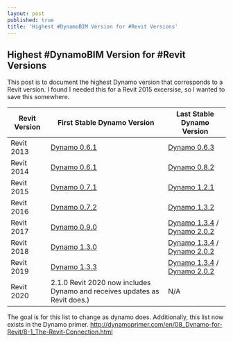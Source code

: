 ```yaml
---
layout: post
published: true
title: 'Highest #DynamoBIM Version for #Revit Versions'
---
```

## Highest #DynamoBIM Version for #Revit Versions

This post is to document the highest Dynamo version that corresponds to a Revit version. I found I needed this for a Revit 2015 excersise, so I wanted to save this somewhere.


| Revit Version    | First Stable Dynamo Version | Last Stable Dynamo Version     |
| ---------------- | --------------------------- | ------------------------------ |
| Revit 2013       | [Dynamo 0.6.1](http://dyn-builds-data.s3-us-west-2.amazonaws.com/DynamoInstall0.6.1.exe) | [Dynamo 0.6.3](http://dyn-builds-data.s3-us-west-2.amazonaws.com/DynamoInstall0.6.3.exe)|
| Revit 2014       | [Dynamo 0.6.1](http://dyn-builds-data.s3-us-west-2.amazonaws.com/DynamoInstall0.6.1.exe) | [Dynamo 0.8.2](http://dyn-builds-data.s3-us-west-2.amazonaws.com/DynamoInstall0.8.2.exe)|
| Revit 2015       | [Dynamo 0.7.1](http://dyn-builds-data.s3-us-west-2.amazonaws.com/DynamoInstall0.7.1.exe) | [Dynamo 1.2.1](http://dyn-builds-data.s3-us-west-2.amazonaws.com/DynamoInstall1.2.1.exe)|
| Revit 2016       | [Dynamo 0.7.2](http://dyn-builds-data.s3-us-west-2.amazonaws.com/DynamoInstall0.7.2.exe) | [Dynamo 1.3.2](http://dyn-builds-data.s3-us-west-2.amazonaws.com/DynamoInstall1.3.2.exe)|
| Revit 2017       | [Dynamo 0.9.0](http://dyn-builds-data.s3-us-west-2.amazonaws.com/DynamoInstall0.9.0.exe) | [Dynamo 1.3.4](http://dyn-builds-data.s3-us-west-2.amazonaws.com/DynamoInstall1.3.4.exe) / [Dynamo 2.0.2](http://dyn-builds-data.s3-us-west-2.amazonaws.com/DynamoInstall1.3.4.exe)|
| Revit 2018       | [Dynamo 1.3.0](http://dyn-builds-data.s3-us-west-2.amazonaws.com/DynamoInstall1.3.0.exe) | [Dynamo 1.3.4](http://dyn-builds-data.s3-us-west-2.amazonaws.com/DynamoInstall1.3.4.exe) / [Dynamo 2.0.2](http://dyn-builds-data.s3-us-west-2.amazonaws.com/DynamoInstall1.3.4.exe)||
| Revit 2019       | [Dynamo 1.3.3](http://dyn-builds-data.s3-us-west-2.amazonaws.com/DynamoInstall1.3.3.exe) | [Dynamo 1.3.4](http://dyn-builds-data.s3-us-west-2.amazonaws.com/DynamoInstall1.3.4.exe) / [Dynamo 2.0.2](http://dyn-builds-data.s3-us-west-2.amazonaws.com/DynamoInstall1.3.4.exe)|)|
| Revit 2020      | 2.1.0 Revit 2020 now includes Dynamo and receives updates as Revit does.) | N/A|

The goal is for this list to change as dynamo does.
Additionally, this list now exists in the Dynamo primer. http://dynamoprimer.com/en/08_Dynamo-for-Revit/8-1_The-Revit-Connection.html
